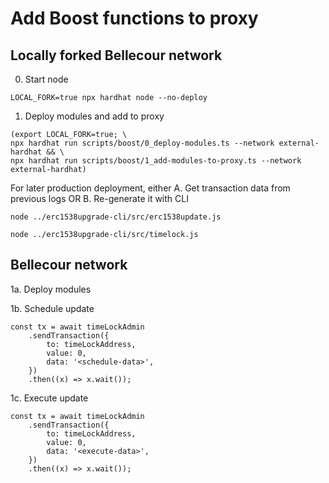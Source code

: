 # Add Boost functions to proxy

## Locally forked Bellecour network

0. Start node
```
LOCAL_FORK=true npx hardhat node --no-deploy
```

1. Deploy modules and add to proxy
```
(export LOCAL_FORK=true; \
npx hardhat run scripts/boost/0_deploy-modules.ts --network external-hardhat && \
npx hardhat run scripts/boost/1_add-modules-to-proxy.ts --network external-hardhat)
```

For later production deployment, either
A. Get transaction data from previous logs
OR
B. Re-generate it with CLI
```
node ../erc1538upgrade-cli/src/erc1538update.js
```
```
node ../erc1538upgrade-cli/src/timelock.js
```

## Bellecour network

1a. Deploy modules

1b. Schedule update
```
const tx = await timeLockAdmin
    .sendTransaction({
        to: timeLockAddress,
        value: 0,
        data: '<schedule-data>',
    })
    .then((x) => x.wait());
```
1c. Execute update
```
const tx = await timeLockAdmin
    .sendTransaction({
        to: timeLockAddress,
        value: 0,
        data: '<execute-data>',
    })
    .then((x) => x.wait());
```